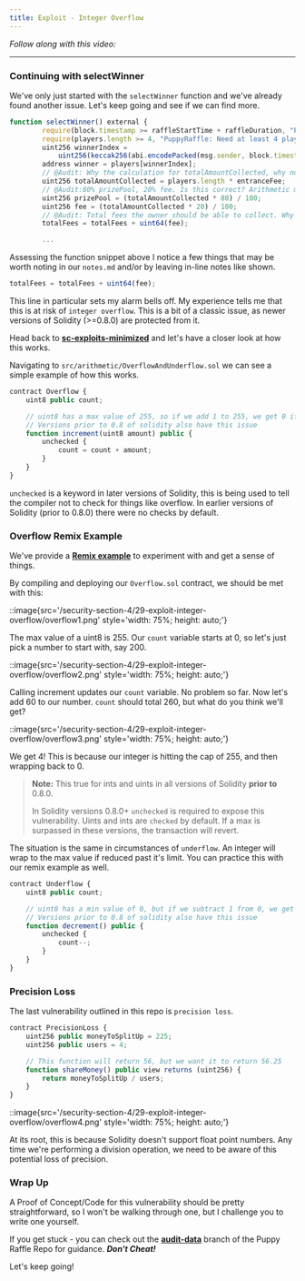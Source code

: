 ```yaml
---
title: Exploit - Integer Overflow
---
```


_Follow along with this video:_

---

### Continuing with selectWinner

We've only just started with the `selectWinner` function and we've already found another issue. Let's keep going and see if we can find more.

```js
function selectWinner() external {
        require(block.timestamp >= raffleStartTime + raffleDuration, "PuppyRaffle: Raffle not over");
        require(players.length >= 4, "PuppyRaffle: Need at least 4 players");
        uint256 winnerIndex =
            uint256(keccak256(abi.encodePacked(msg.sender, block.timestamp, block.difficulty))) % players.length;
        address winner = players[winnerIndex];
        // @Audit: Why the calculation for totalAmountCollected, why not address(this).balance?
        uint256 totalAmountCollected = players.length * entranceFee;
        // @Audit:80% prizePool, 20% fee. Is this correct? Arithmetic may lead to precision loss
        uint256 prizePool = (totalAmountCollected * 80) / 100;
        uint256 fee = (totalAmountCollected * 20) / 100;
        // @Audit: Total fees the owner should be able to collect. Why the casting? Overflow.
        totalFees = totalFees + uint64(fee);

        ...
```

Assessing the function snippet above I notice a few things that may be worth noting in our `notes.md` and/or by leaving in-line notes like shown.

```js
totalFees = totalFees + uint64(fee);
```

This line in particular sets my alarm bells off. My experience tells me that this is at risk of `integer overflow`. This is a bit of a classic issue, as newer versions of Solidity (>=0.8.0) are protected from it.

Head back to [**sc-exploits-minimized**](https://github.com/Cyfrin/sc-exploits-minimized) and let's have a closer look at how this works.

Navigating to `src/arithmetic/OverflowAndUnderflow.sol` we can see a simple example of how this works.

```js
contract Overflow {
    uint8 public count;

    // uint8 has a max value of 255, so if we add 1 to 255, we get 0 if it's unchecked!
    // Versions prior to 0.8 of solidity also have this issue
    function increment(uint8 amount) public {
        unchecked {
            count = count + amount;
        }
    }
}
```

`unchecked` is a keyword in later versions of Solidity, this is being used to tell the compiler not to check for things like overflow. In earlier versions of Solidity (prior to 0.8.0) there were no checks by default.

### Overflow Remix Example

We've provide a [**Remix example**](https://remix.ethereum.org/#url=https://github.com/Cyfrin/sc-exploits-minimized/blob/main/src/arithmetic/OverflowAndUnderflow.sol&lang=en&optimize=false&runs=200&evmVersion=null&version=soljson-v0.8.20+commit.a1b79de6.js) to experiment with and get a sense of things.

By compiling and deploying our `Overflow.sol` contract, we should be met with this:

::image{src='/security-section-4/29-exploit-integer-overflow/overflow1.png' style='width: 75%; height: auto;'}

The max value of a uint8 is 255. Our `count` variable starts at 0, so let's just pick a number to start with, say 200.

::image{src='/security-section-4/29-exploit-integer-overflow/overflow2.png' style='width: 75%; height: auto;'}

Calling increment updates our `count` variable. No problem so far. Now let's add 60 to our number. `count` should total 260, but what do you think we'll get?

::image{src='/security-section-4/29-exploit-integer-overflow/overflow3.png' style='width: 75%; height: auto;'}

We get 4! This is because our integer is hitting the cap of 255, and then wrapping back to 0.

> **Note:** This true for ints and uints in all versions of Solidity **prior to** 0.8.0.
>
> In Solidity versions 0.8.0+ `unchecked` is required to expose this vulnerability. Uints and ints are `checked` by default. If a max is surpassed in these versions, the transaction will revert.

The situation is the same in circumstances of `underflow`. An integer will wrap to the max value if reduced past it's limit. You can practice this with our remix example as well.

```js
contract Underflow {
    uint8 public count;

    // uint8 has a min value of 0, but if we subtract 1 from 0, we get 255 if it's unchecked!
    // Versions prior to 0.8 of solidity also have this issue
    function decrement() public {
        unchecked {
            count--;
        }
    }
}
```

### Precision Loss

The last vulnerability outlined in this repo is `precision loss`.

```js
contract PrecisionLoss {
    uint256 public moneyToSplitUp = 225;
    uint256 public users = 4;

    // This function will return 56, but we want it to return 56.25
    function shareMoney() public view returns (uint256) {
        return moneyToSplitUp / users;
    }
}
```

::image{src='/security-section-4/29-exploit-integer-overflow/overflow4.png' style='width: 75%; height: auto;'}

At its root, this is because Solidity doesn't support float point numbers. Any time we're performing a division operation, we need to be aware of this potential loss of precision.

### Wrap Up

A Proof of Concept/Code for this vulnerability should be pretty straightforward, so I won't be walking through one, but I challenge you to write one yourself.

If you get stuck - you can check out the [**audit-data**](https://github.com/Cyfrin/4-puppy-raffle-audit/tree/audit-data) branch of the Puppy Raffle Repo for guidance. **_Don't Cheat!_**

Let's keep going!
